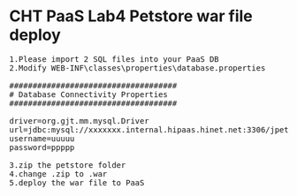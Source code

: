 CHT PaaS Lab4 Petstore war file deploy
============
<pre>
1.Please import 2 SQL files into your PaaS DB
2.Modify WEB-INF\classes\properties\database.properties

####################################
# Database Connectivity Properties
####################################

driver=org.gjt.mm.mysql.Driver
url=jdbc:mysql://xxxxxxx.internal.hipaas.hinet.net:3306/jpetstore
username=uuuuu
password=ppppp

3.zip the petstore folder 
4.change .zip to .war
5.deploy the war file to PaaS

</pre>

